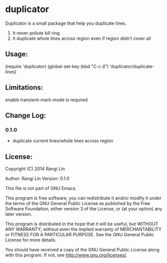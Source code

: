 duplicator
==========

Duplicator is a small package that help you duplicate lines.

1. It never pollute kill ring
2. It duplicate whole lines across region even if region didn't cover all

## Usage:

(require 'duplicator)
(global-set-key (kbd "C-c d") 'duplicator/duplicate-lines)

## Limitations:
enable transient-mark-mode is required

## Change Log:

### 0.1.0
+ duplicate current lines/whole lines across region


## License:
Copyright (C) 2014 Rangi Lin

Author: Rangi Lin <rangiltw at google mail>
Version: 0.1.0

This file is not part of GNU Emacs.

This program is free software; you can redistribute it and/or modify
it under the terms of the GNU General Public License as published by
the Free Software Foundation, either version 3 of the License, or
(at your option) any later version.

This program is distributed in the hope that it will be useful,
but WITHOUT ANY WARRANTY; without even the implied warranty of
MERCHANTABILITY or FITNESS FOR A PARTICULAR PURPOSE. See the
GNU General Public License for more details.

You should have received a copy of the GNU General Public License
along with this program. If not, see <http://www.gnu.org/licenses/>.
